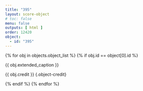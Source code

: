 ```yaml
---
title: "395"
layout: score-object
# toc: false
menu: false
outputs: [ html ]
order: 12420
object:
  - id: "395"
---
```


{% for obj in objects.object_list %}
{% if obj.id == object[0].id %}

{{ obj.extended_caption }}

{{ obj.credit }} {.object-credit}

{% endif %}
{% endfor %}
